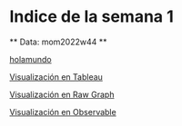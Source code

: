 # Indice de la semana 1

** Data: mom2022w44 **

[holamundo](https://juanisolerno.github.io/infovis/s1/holamundo.html)

[Visualización en Tableau](https://juanisolerno.github.io/infovis/s1/mom2022w44_tableau.html)

[Visualización en Raw Graph](https://juanisolerno.github.io/infovis/s1/mom2022w44_rawgraph_circlepacking.html)

[Visualización en Observable](https://juanisolerno.github.io/infovis/s1/mom2022w44_observable_scatter.html)

